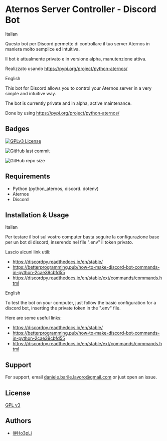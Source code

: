 
# Aternos Server Controller - Discord Bot

Italian

Questo bot per Discord permette di controllare il tuo server Aternos in maniera molto semplice ed intuitiva.

Il bot è attualmente privato e in versione alpha, manutenzione attiva.

Realizzato usando https://pypi.org/project/python-aternos/

English

This bot for Discord allows you to control your Aternos server in a very simple and intuitive way.

The bot is currently private and in alpha, active maintenance.

Done by using https://pypi.org/project/python-aternos/




## Badges


[![GPLv3 License](https://img.shields.io/badge/License-GPL%20v3-yellow.svg)](https://opensource.org/licenses/)

![GitHub last commit](https://img.shields.io/github/last-commit/Ho3pLi/AternosDiscordBot)

![GitHub repo size](https://img.shields.io/github/repo-size/Ho3pLi/AternosDiscordBot)
## Requirements

- Python (python_aternos, discord. dotenv)
- Aternos
- Discord


## Installation & Usage

Italian

Per testare il bot sul vostro computer basta seguire la configurazione base per un bot di discord, inserendo nel file ".env" il token privato.

Lascio alcuni link utili:

- https://discordpy.readthedocs.io/en/stable/
- https://betterprogramming.pub/how-to-make-discord-bot-commands-in-python-2cae39cbfd55
- https://discordpy.readthedocs.io/en/stable/ext/commands/commands.html

English

To test the bot on your computer, just follow the basic configuration for a discord bot, inserting the private token in the ".env" file.

Here are some useful links:

- https://discordpy.readthedocs.io/en/stable/
- https://betterprogramming.pub/how-to-make-discord-bot-commands-in-python-2cae39cbfd55
- https://discordpy.readthedocs.io/en/stable/ext/commands/commands.html


## Support

For support, email daniele.barile.lavoro@gmail.com or just open an issue.


## License

[GPL v3](https://choosealicense.com/licenses/gpl-3.0/)

## Authors

- [@Ho3pLi](https://www.github.com/Ho3pLi)
